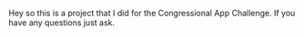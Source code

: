 Hey so this is a project that I did for the Congressional App Challenge. If you have any questions just ask.
